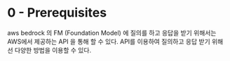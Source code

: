 # 0 - Prerequisites

aws bedrock 의 FM (Foundation Model) 에 질의를 하고 응답을 받기 위해서는 AWS에서 제공하는 API 을 통해 할 수 있다.
API를 이용하여 질의하고 응답 받기 위해선 다양한 방법을 이용할 수 있다.




